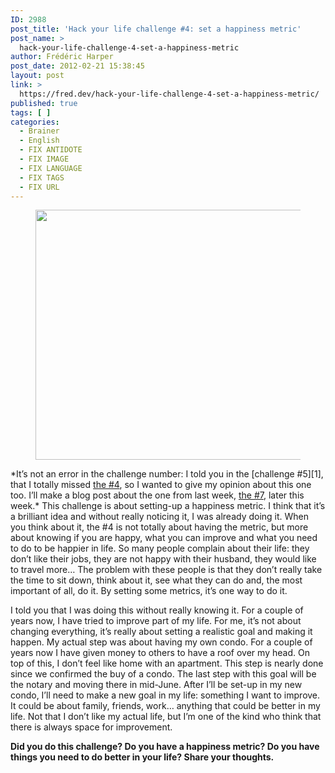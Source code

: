 ```yaml
---
ID: 2988
post_title: 'Hack your life challenge #4: set a happiness metric'
post_name: >
  hack-your-life-challenge-4-set-a-happiness-metric
author: Frédéric Harper
post_date: 2012-02-21 15:38:45
layout: post
link: >
  https://fred.dev/hack-your-life-challenge-4-set-a-happiness-metric/
published: true
tags: [ ]
categories:
  - Brainer
  - English
  - FIX ANTIDOTE
  - FIX IMAGE
  - FIX LANGUAGE
  - FIX TAGS
  - FIX URL
---
```

<figure><img title="5000120312_a47b4a5034_o" src="http://fred.dev/wp-content/uploads/2012/02/5000120312_a47b4a5034_o-580x400.jpg" alt="" width="580" height="400" /></figure>*It’s not an error in the challenge number: I told you in the [challenge #5][1], that I totally missed <a href="https://fabricecalando.com/and-theneverything-changes/" target="_blank" rel="noopener noreferrer">the #4</a>, so I wanted to give my opinion about this one too. I’ll make a blog post about the one from last week, <a href="https://fabricecalando.com/hack-your-life-project-take-a-break/" target="_blank" rel="noopener noreferrer">the #7</a>, later this week.*
This challenge is about setting-up a happiness metric. I think that it’s a brilliant idea and without really noticing it, I was already doing it. When you think about it, the #4 is not totally about having the metric, but more about knowing if you are happy, what you can improve and what you need to do to be happier in life. So many people complain about their life: they don’t like their jobs, they are not happy with their husband, they would like to travel more… The problem with these people is that they don’t really take the time to sit down, think about it, see what they can do and, the most important of all, do it. By setting some metrics, it’s one way to do it.

I told you that I was doing this without really knowing it. For a couple of years now, I have tried to improve part of my life. For me, it’s not about changing everything, it’s really about setting a realistic goal and making it happen. My actual step was about having my own condo. For a couple of years now I have given money to others to have a roof over my head. On top of this, I don’t feel like home with an apartment. This step is nearly done since we confirmed the buy of a condo. The last step with this goal will be the notary and moving there in mid-June. After I’ll be set-up in my new condo, I’ll need to make a new goal in my life: something I want to improve. It could be about family, friends, work… anything that could be better in my life. Not that I don’t like my actual life, but I’m one of the kind who think that there is always space for improvement.

**Did you do this challenge? Do you have a happiness metric? Do you have things you need to do better in your life? Share your thoughts.**

 [1]: https://fred.dev/hack-your-life-challenge-5-do/ "Hack your life challenge #5: do"